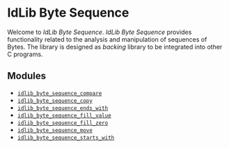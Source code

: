 # IdLib Byte Sequence
Welcome to *IdLib Byte Sequence*.
*IdLib Byte Sequence* provides functionality related to the analysis and manipulation of sequences of Bytes.
The library is designed as *backing* library to be integrated into other C programs.

## Modules
- [`idlib_byte_sequence_compare`](idlib_memory_block_compare.md)
- [`idlib_byte_sequence_copy`](idlib_memory_block_copy.md)
- [`idlib_byte_sequence_ends_with`](idlib_byte_sequence_ends_with.md)
- [`idlib_byte_sequence_fill_value`](idlib_byte_sequence_fill_value.md)
- [`idlib_byte_sequence_fill_zero`](idlib_byte_sequence_fill_zero.md)
- [`idlib_byte_sequence_move`](idlib_byte_sequence_move.md)
- [`idlib_byte_sequence_starts_with`](idlib_byte_sequence_starts_with.md)
